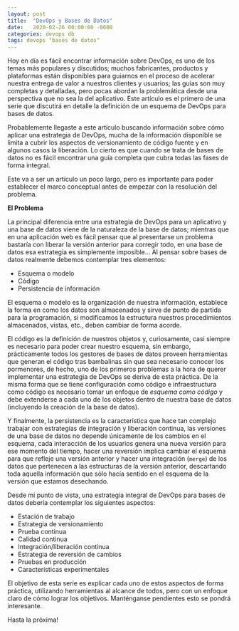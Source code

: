 ```yaml
---
layout: post
title:  "DevOps y Bases de Datos"
date:   2020-02-26 00:00:00 -0600
categories: devops db
tags: devops "bases de datos"
---
```


Hoy en día es fácil encontrar información sobre DevOps, es uno de los temas más populares y discutidos; muchos fabricantes, productos y plataformas están disponibles para guiarnos en el proceso de acelerar nuestra entrega de valor a nuestros clientes y usuarios; las guías son muy completas y detalladas, pero pocas abordan la problemática desde una perspectiva que no sea la del aplicativo. Este artículo es el primero de una serie que discutirá en detalle la definición de un esquema de DevOps para bases de datos.

Probablemente llegaste a este artículo buscando información sobre cómo aplicar una estrategia de DevOps, mucha de la información disponible se limita a cubrir los aspectos de versionamiento de código fuente y en algunos casos la liberación. Lo cierto es que cuando se trata de bases de datos no es fácil encontrar una guía completa que cubra todas las fases de forma integral. 

Este va a ser un artículo un poco largo, pero es importante para poder establecer el marco conceptual antes de empezar con la resolución del problema.

**El Problema**

La principal diferencia entre una estrategia de DevOps para un aplicativo y una base de datos viene de la naturaleza de la base de datos; mientras que en una aplicación web es fácil pensar que al presentarse un problema bastaría con liberar la versión anterior para corregir todo, en una base de datos esa estrategia es simplemente imposible... Al pensar sobre bases de datos realmente debemos contemplar tres elementos:
- Esquema o modelo
- Código
- Persistencia de información

El esquema o modelo es la organización de nuestra información, establece la forma en como los datos son almacenados y sirve de punto de partida para la programación, si modificamos la estructura nuestros procedimientos almacenados, vistas, etc., deben cambiar de forma acorde.

El código es la definición de nuestros objetos y, curiosamente, casi siempre es necesario para poder crear nuestro esquema, sin embargo, prácticamente todos los gestores de bases de datos proveen herramientas que generan el código tras bambalinas sin que sea necesario conocer los pormenores, de hecho, uno de los primeros problemas a la hora de querer implementar una estrategia de DevOps se deriva de esta práctica. De la misma forma que se tiene configuración como código e infraestructura como código es necesario tomar un enfoque de *esquema como código* y debe extenderse a cada uno de los objetos dentro de nuestra base de datos (incluyendo la creación de la base de datos).

Y finalmente, la persistencia es la característica que hace tan complejo trabajar con estrategias de integración y liberación continua, las versiones de una base de datos no depende únicamente de los cambios en el esquema, cada interacción de los usuarios genera una nueva versión para ese momento del tiempo, hacer una reversión implica cambiar el esquema para que refleje una versión anterior y hacer una integración (``merge``) de los datos que pertenecen a las estructuras de la versión anterior, descartando toda aquella información que sólo hacía sentido en el esquema de la versión que estamos desechando.

Desde mi punto de vista, una estrategia integral de DevOps para bases de datos debería contemplar los siguientes aspectos:
- Estación de trabajo
- Estrategia de versionamiento
- Prueba continua
- Calidad continua
- Integración/liberación continua
- Estrategia de reversión de cambios
- Pruebas en producción
- Características experimentales

El objetivo de esta serie es explicar cada uno de estos aspectos de forma práctica, utilizando herramientas al alcance de todos, pero con un enfoque claro de cómo lograr los objetivos. Manténganse pendientes esto se pondrá interesante.

Hasta la próxima!
